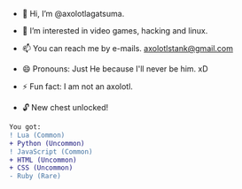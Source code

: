 - 👋 Hi, I’m @axolotlagatsuma.
- 👀 I’m interested in video games, hacking and linux.
- 📫 You can reach me by e-mails. axolotlstank@gmail.com
- 😄 Pronouns: Just He because I'll never be him. xD
- ⚡ Fun fact: I am not an axolotl.

- 🔓 New chest unlocked!
``` diff
You got: 
! Lua (Common)
+ Python (Uncommon)
! JavaScript (Common)
+ HTML (Uncommon)
+ CSS (Uncommon)
- Ruby (Rare)
```